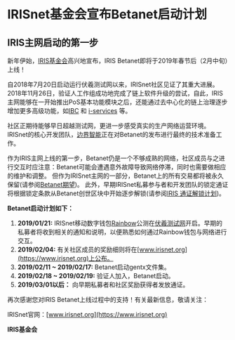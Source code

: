 # IRISnet基金会宣布Betanet启动计划 
## IRIS主网启动的第一步

新年伊始，[IRIS基金会](https://www.irisnet.org)高兴地宣布，IRIS Betanet即将于2019年春节后（2月中旬）上线！

自2018年7月20日启动运行伏羲测试网以来，IRISnet社区见证了其重大进展。2018年11月26日，验证人工作组成功地完成了链上软件升级的尝试，自此，IRIS主网能够在一开始推出PoS基本功能模块之后，还能通过去中心化的链上治理逐步增加更多高级功能，如[IBC](https://github.com/cosmos/cosmos-sdk/tree/master/docs/spec/ibc) 和 [i-services](https://github.com/irisnet/irisnet/blob/master/WHITEPAPER.md) 等。

社区正期待能够早日超越测试网，更进一步感受真实的生产网络运营环境。IRISnet的核心开发团队，[边界智能](https://bianjie.ai)正在对Betanet的发布进行最终的技术准备工作。

作为IRIS主网上线的第一步，Betanet仍是一个不够成熟的网络，社区成员与之进行交互时应注意：Betanet可能会遭遇意外故障导致网络停滞，同时也需要做相应的维护和调整。 但作为IRISnet主网的一部分，Betanet上的所有交易都将被永久保留\(请参阅[Betanet期望](iris-betanet-expectations_cn.md)\)。 此外，早期IRISnet私募参与者和开发团队的锁定通证将根据锁定条款从Betanet创世区块中开始逐步解锁\(请参阅[IRIS 通证解锁计划](iris-tokens-unlocking-schedule.md)\)。

**Betanet启动计划如下：**  
1. **2019/01/21:**  IRISnet移动数字钱包[Rainbow](http://www.rainbow.one)公测在[伏羲测试网](https://www.irisnet.org/testnets)开启。早期的私募者将收到相关的通知和说明，以便熟悉如何通过Rainbow钱包与网络进行交互。  
2. **2019/02/04:** 有关社区成员的奖励细则将在[www.irisnet.org](https://www.irisnet.org)上公布。  
3. **2019/02/11 ~ 2019/02/17:**  Betanet启动gentx文件集。  
4. **2019/02/18 ~ 2019/02/19:** 验证人加入，Betanet启动。  
5. **2019/03/01以后：** 向早期私募者和社区奖励获得者发放通证。

再次感谢您对IRIS Betanet上线过程中的支持！有关最新信息，敬请关注：

IRISnet官网：[www.irisnet.org](https://www.irisnet.org)


**IRIS基金会**
